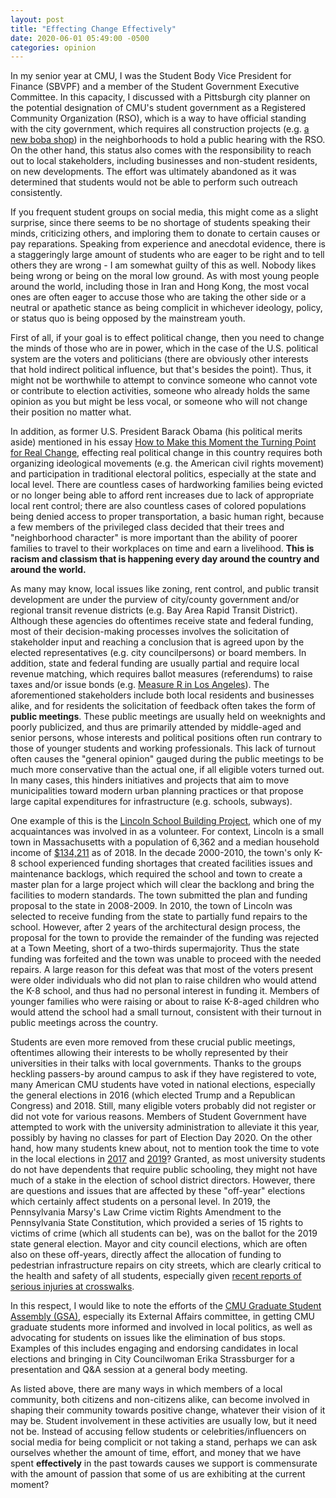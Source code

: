 ```yaml
---
layout: post
title: "Effecting Change Effectively"
date: 2020-06-01 05:49:00 -0500
categories: opinion
---
```

In my senior year at CMU, I was the Student Body Vice President for Finance (SBVPF) and a member of the Student Government Executive Committee. In this capacity, I discussed with a Pittsburgh city planner on the potential designation of CMU's student government as a Registered Community Organization (RSO), which is a way to have official standing with the city government, which requires all construction projects (e.g. [a new boba shop](https://www.opdc.org/design-development-review-projects/tag/Fuku+Tea)) in the neighborhoods to hold a public hearing with the RSO. On the other hand, this status also comes with the responsibility to reach out to local stakeholders, including businesses and non-student residents, on new developments. The effort was ultimately abandoned as it was determined that students would not be able to perform such outreach consistently.

If you frequent student groups on social media, this might come as a slight surprise, since there seems to be no shortage of students speaking their minds, criticizing others, and imploring them to donate to certain causes or pay reparations. Speaking from experience and anecdotal evidence, there is a staggeringly large amount of students who are eager to be right and to tell others they are wrong - I am somewhat guilty of this as well. Nobody likes being wrong or being on the moral low ground. As with most young people around the world, including those in Iran and Hong Kong, the most vocal ones are often eager to accuse those who are taking the other side or a neutral or apathetic stance as being complicit in whichever ideology, policy, or status quo is being opposed by the mainstream youth.

First of all, if your goal is to effect political change, then you need to change the minds of those who are in power, which in the case of the U.S. political system are the voters and politicians (there are obviously other interests that hold indirect political influence, but that's besides the point). Thus, it might not be worthwhile to attempt to convince someone who cannot vote or contribute to election activities, someone who already holds the same opinion as you but might be less vocal, or someone who will not change their position no matter what.

In addition, as former U.S. President Barack Obama (his political merits aside) mentioned in his essay [How to Make this Moment the Turning Point for Real Change](https://medium.com/@BarackObama/how-to-make-this-moment-the-turning-point-for-real-change-9fa209806067), effecting real political change in this country requires both organizing ideological movements (e.g. the American civil rights movement) and participation in traditional electoral politics, especially at the state and local level. There are countless cases of hardworking families being evicted or no longer being able to afford rent increases due to lack of appropriate local rent control; there are also countless cases of colored populations being denied access to proper transportation, a basic human right, because a few members of the privileged class decided that their trees and "neighborhood character" is more important than the ability of poorer families to travel to their workplaces on time and earn a livelihood. **This is racism and classism that is happening every day around the country and around the world.**

As many may know, local issues like zoning, rent control, and public transit development are under the purview of city/county government and/or regional transit revenue districts (e.g. Bay Area Rapid Transit District). Although these agencies do oftentimes receive state and federal funding, most of their decision-making processes involves the solicitation of stakeholder input and reaching a conclusion that is agreed upon by the elected representatives (e.g. city councilpersons) or board members. In addition, state and federal funding are usually partial and require local revenue matching, which requires ballot measures (referendums) to raise taxes and/or issue bonds (e.g. [Measure R in Los Angeles](https://en.wikipedia.org/wiki/Measure_R)). The aforementioned stakeholders include both local residents and businesses alike, and for residents the solicitation of feedback often takes the form of **public meetings**. These public meetings are usually held on weeknights and poorly publicized, and thus are primarily attended by middle-aged and senior persons, whose interests and political positions often run contrary to those of younger students and working professionals. This lack of turnout often causes the "general opinion" gauged during the public meetings to be much more conservative than the actual one, if all eligible voters turned out. In many cases, this hinders initiatives and projects that aim to move municipalities toward modern urban planning practices or that propose large capital expenditures for infrastructure (e.g. schools, subways).

One example of this is the [Lincoln School Building Project](https://lincolnsbc.org/), which one of my acquaintances was involved in as a volunteer. For context, Lincoln is a small town in Massachusetts with a population of 6,362 and a median household income of [$134,211](https://www.bostonglobe.com/metro/2018/12/11/full-list-massachusetts-median-household-incomes-town/eZpgJkpB1uF2FVmpM4O8XO/story.html) as of 2018. In the decade 2000-2010, the town's only K-8 school experienced funding shortages that created facilities issues and maintenance backlogs, which required the school and town to create a master plan for a large project which will clear the backlong and bring the facilities to modern standards. The town submitted the plan and funding proposal to the state in 2008-2009. In 2010, the town of Lincoln was selected to receive funding from the state to partially fund repairs to the school. However, after 2 years of the architectural design process, the proposal for the town to provide the remainder of the funding was rejected at a Town Meeting, short of a two-thirds supermajority. Thus the state funding was forfeited and the town was unable to proceed with the needed repairs. A large reason for this defeat was that most of the voters present were older individuals who did not plan to raise children who would attend the K-8 school, and thus had no personal interest in funding it. Members of younger families who were raising or about to raise K-8-aged children who would attend the school had a small turnout, consistent with their turnout in public meetings across the country.

Students are even more removed from these crucial public meetings, oftentimes allowing their interests to be wholly represented by their universities in their talks with local governments. Thanks to the groups heckling passers-by around campus to ask if they have registered to vote, many American CMU students have voted in national elections, especially the general elections in 2016 (which elected Trump and a Republican Congress) and 2018. Still, many eligible voters probably did not register or did not vote for various reasons. Members of Student Government have attempted to work with the university administration to alleviate it this year, possibly by having no classes for part of Election Day 2020. On the other hand, how many students knew about, not to mention took the time to vote in the local elections in [2017](http://results.enr.clarityelections.com/PA/Allegheny/71801/) and [2019](https://results.enr.clarityelections.com/PA/Allegheny/98378/)? Granted, as most university students do not have dependents that require public schooling, they might not have much of a stake in the election of school district directors. However, there are questions and issues that are affected by these "off-year" elections which certainly affect students on a personal level. In 2019, the Pennsylvania Marsy's Law Crime victim Rights Amendment to the Pennsylvania State Constitution, which provided a series of 15 rights to victims of crime (which all students can be), was on the ballot for the 2019 state general election. Mayor and city council elections, which are often also on these off-years, directly affect the allocation of funding to pedestrian infrastructure repairs on city streets, which are clearly critical to the health and safety of all students, especially given [recent reports of serious injuries at crosswalks](https://www.post-gazette.com/news/crime-courts/2019/11/13/Pedestrian-hit-vehicle-critically-injured-CMU-pittsburgh-police/stories/201911130173).

In this respect, I would like to note the efforts of the [CMU Graduate Student Assembly (GSA)](https://www.cmu.edu/stugov/gsa/), especially its External Affairs committee, in getting CMU graduate students more informed and involved in local politics, as well as advocating for students on issues like the elimination of bus stops. Examples of this includes engaging and endorsing candidates in local elections and bringing in City Councilwoman Erika Strassburger for a presentation and Q&A session at a general body meeting.

As listed above, there are many ways in which members of a local community, both citizens and non-citizens alike, can become involved in shaping their community towards positive change, whatever their vision of it may be. Student involvement in these activities are usually low, but it need not be.  Instead of accusing fellow students or celebrities/influencers on social media for being complicit or not taking a stand, perhaps we can ask ourselves whether the amount of time, effort, and money that we have spent **effectively** in the past towards causes we support is commensurate with the amount of passion that some of us are exhibiting at the current moment?
